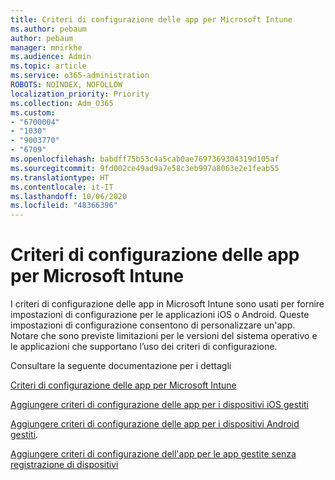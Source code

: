 ```yaml
---
title: Criteri di configurazione delle app per Microsoft Intune
ms.author: pebaum
author: pebaum
manager: mnirkhe
ms.audience: Admin
ms.topic: article
ms.service: o365-administration
ROBOTS: NOINDEX, NOFOLLOW
localization_priority: Priority
ms.collection: Adm_O365
ms.custom:
- "6700004"
- "1030"
- "9003770"
- "6709"
ms.openlocfilehash: babdff75b53c4a5cab0ae7697369304319d105af
ms.sourcegitcommit: 9fd002ce49ad9a7e58c3eb997a8063e2e1feab55
ms.translationtype: HT
ms.contentlocale: it-IT
ms.lasthandoff: 10/06/2020
ms.locfileid: "48366396"
---
```

# <a name="app-configuration-policies-for-microsoft-intune"></a>Criteri di configurazione delle app per Microsoft Intune

I criteri di configurazione delle app in Microsoft Intune sono usati per fornire impostazioni di configurazione per le applicazioni iOS o Android. Queste impostazioni di configurazione consentono di personalizzare un'app. Notare che sono previste limitazioni per le versioni del sistema operativo e le applicazioni che supportano l’uso dei criteri di configurazione.

Consultare la seguente documentazione per i dettagli

[Criteri di configurazione delle app per Microsoft Intune](https://docs.microsoft.com/intune/app-configuration-policies-overview)  

[Aggiungere criteri di configurazione delle app per i dispositivi iOS gestiti](https://docs.microsoft.com/intune/app-configuration-policies-use-ios)  

[Aggiungere criteri di configurazione delle app per i dispositivi Android gestiti](https://docs.microsoft.com/intune/app-configuration-policies-use-android).

[Aggiungere criteri di configurazione dell'app per le app gestite senza registrazione di dispositivi](https://docs.microsoft.com/intune/app-configuration-policies-managed-app)
